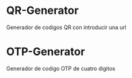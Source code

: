 # QR-Generator
Generador de codigos QR con introducir una url
# OTP-Generator
Generador de codigo OTP de cuatro digitos
